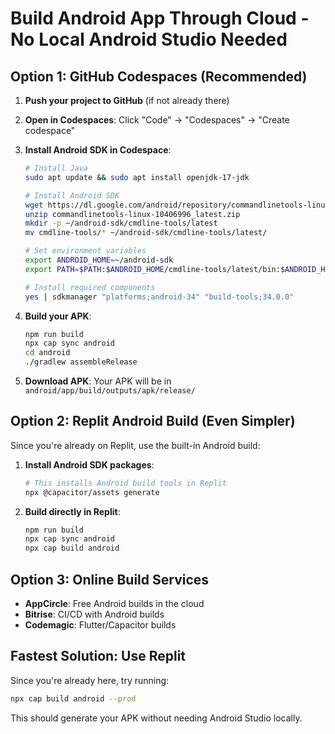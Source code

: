 # Build Android App Through Cloud - No Local Android Studio Needed

## Option 1: GitHub Codespaces (Recommended)
1. **Push your project to GitHub** (if not already there)
2. **Open in Codespaces**: Click "Code" → "Codespaces" → "Create codespace"
3. **Install Android SDK in Codespace**:
   ```bash
   # Install Java
   sudo apt update && sudo apt install openjdk-17-jdk
   
   # Install Android SDK
   wget https://dl.google.com/android/repository/commandlinetools-linux-10406996_latest.zip
   unzip commandlinetools-linux-10406996_latest.zip
   mkdir -p ~/android-sdk/cmdline-tools/latest
   mv cmdline-tools/* ~/android-sdk/cmdline-tools/latest/
   
   # Set environment variables
   export ANDROID_HOME=~/android-sdk
   export PATH=$PATH:$ANDROID_HOME/cmdline-tools/latest/bin:$ANDROID_HOME/platform-tools
   
   # Install required components
   yes | sdkmanager "platforms;android-34" "build-tools;34.0.0"
   ```

4. **Build your APK**:
   ```bash
   npm run build
   npx cap sync android
   cd android
   ./gradlew assembleRelease
   ```

5. **Download APK**: Your APK will be in `android/app/build/outputs/apk/release/`

## Option 2: Replit Android Build (Even Simpler)
Since you're already on Replit, use the built-in Android build:

1. **Install Android SDK packages**:
   ```bash
   # This installs Android build tools in Replit
   npx @capacitor/assets generate
   ```

2. **Build directly in Replit**:
   ```bash
   npm run build
   npx cap sync android
   npx cap build android
   ```

## Option 3: Online Build Services
- **AppCircle**: Free Android builds in the cloud
- **Bitrise**: CI/CD with Android builds
- **Codemagic**: Flutter/Capacitor builds

## Fastest Solution: Use Replit
Since you're already here, try running:
```bash
npx cap build android --prod
```

This should generate your APK without needing Android Studio locally.